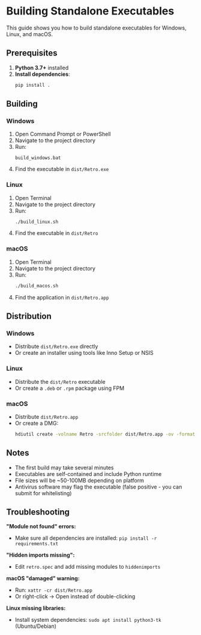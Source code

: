 # Building Standalone Executables

This guide shows you how to build standalone executables for Windows, Linux, and macOS.

## Prerequisites

1. **Python 3.7+** installed
2. **Install dependencies**:
   ```bash
   pip install .
   ```

## Building

### Windows

1. Open Command Prompt or PowerShell
2. Navigate to the project directory
3. Run:
   ```batch
   build_windows.bat
   ```
4. Find the executable in `dist/Retro.exe`

### Linux

1. Open Terminal
2. Navigate to the project directory
3. Run:
   ```bash
   ./build_linux.sh
   ```
4. Find the executable in `dist/Retro`

### macOS

1. Open Terminal
2. Navigate to the project directory
3. Run:
   ```bash
   ./build_macos.sh
   ```
4. Find the application in `dist/Retro.app`

## Distribution

### Windows
- Distribute `dist/Retro.exe` directly
- Or create an installer using tools like Inno Setup or NSIS

### Linux
- Distribute the `dist/Retro` executable
- Or create a `.deb` or `.rpm` package using FPM

### macOS
- Distribute `dist/Retro.app`
- Or create a DMG:
  ```bash
  hdiutil create -volname Retro -srcfolder dist/Retro.app -ov -format UDZO dist/Retro.dmg
  ```

## Notes

- The first build may take several minutes
- Executables are self-contained and include Python runtime
- File sizes will be ~50-100MB depending on platform
- Antivirus software may flag the executable (false positive - you can submit for whitelisting)

## Troubleshooting

**"Module not found" errors:**
- Make sure all dependencies are installed: `pip install -r requirements.txt`

**"Hidden imports missing":**
- Edit `retro.spec` and add missing modules to `hiddenimports`

**macOS "damaged" warning:**
- Run: `xattr -cr dist/Retro.app`
- Or right-click → Open instead of double-clicking

**Linux missing libraries:**
- Install system dependencies: `sudo apt install python3-tk` (Ubuntu/Debian)

